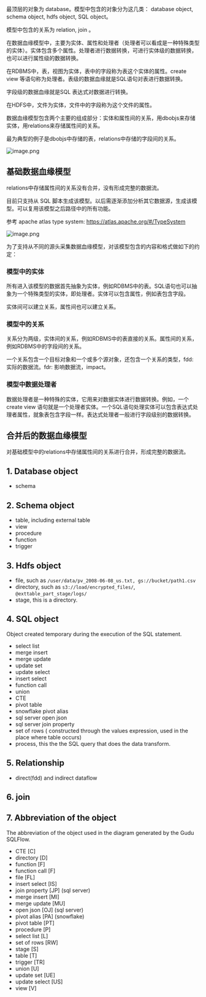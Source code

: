 最顶层的对象为 database。模型中包含的对象分为这几类： database object, schema object, hdfs object, SQL object。

模型中包含的关系为 relation, join 。

在数据血缘模型中，主要为实体、属性和处理者（处理者可以看成是一种特殊类型的实体）。实体包含多个属性。处理者进行数据转换，可进行实体级的数据转换，也可以进行属性级的数据转换。

在RDBMS中，表，视图为实体，表中的字段称为表这个实体的属性。create view 等语句称为处理者。表级的数据血缘就是SQL语句对表进行数据转换。

字段级的数据血缘就是SQL 表达式对数据进行转换。

在HDFS中，文件为实体，文件中的字段称为这个文件的属性。

数据血缘模型包含两个主要的组成部分：实体和属性间的关系，用dbobjs来存储实体，用relations来存储属性间的关系。

最为典型的例子是dbobjs中存储的表，relations中存储的字段间的关系。

![image.png](https://images.gitee.com/uploads/images/2021/1022/154144_2642840e_8136809.png)

## 基础数据血缘模型

relations中存储属性间的关系没有合并，没有形成完整的数据流。

目前只支持从 SQL 脚本生成该模型。以后需逐渐添加分析其它数据源，生成该模型。可以复用该模型之后路径中的所有功能。

参考 apache atlas type system: https://atlas.apache.org/#/TypeSystem

![image.png](https://images.gitee.com/uploads/images/2021/1022/175019_c1d39fab_8136809.png)

为了支持从不同的源头采集数据血缘模型，对该模型包含的内容和格式做如下的约定：

### 模型中的实体

所有进入该模型的数据首先抽象为实体，例如RDBMS中的表。SQL语句也可以抽象为一个特殊类型的实体，即处理者。实体可以包含属性，例如表包含字段。

实体间可以建立关系，属性间也可以建立关系。

### 模型中的关系

关系分为两级，实体间的关系，例如RDBMS中的表直接的关系。属性间的关系，例如RDBMS中的字段间的关系。

一个关系包含一个目标对象和一个或多个源对象，还包含一个关系的类型，fdd: 实际的数据流。fdr: 影响数据流，impact。

### 模型中数据处理者

数据处理者是一种特殊的实体，它用来对数据实体进行数据转换。例如，一个 create view 语句就是一个处理者实体。一个SQL语句处理实体可以包含表达式处理者属性，就象表包含字段一样。表达式处理者一般进行字段级别的数据转换。

## 合并后的数据血缘模型

对基础模型中的relations中存储属性间的关系进行合并，形成完整的数据流。

## 1. Database object

- schema

## 2. Schema object

- table, including external table
- view
- procedure
- function
- trigger

## 3. Hdfs object

- file, such as `/user/data/pv_2008-06-08_us.txt, gs://bucket/path1.csv`
- directory, such as `s3://load/encrypted_files/`, `@exttable_part_stage/logs/`
- stage, this is a directory.

## 4. SQL object

Object created temporary during the execution of the SQL statement.

- select list
- merge insert
- merge update
- update set
- update select
- insert select
- function call
- union
- CTE
- pivot table
- snowflake pivot alias
- sql server open json
- sql server join property
- set of rows ( constructed through the values expression, used in the place where table occurs)
- process, this the the SQL query that does the data transform.

## 5. Relationship

* direct(fdd) and indirect  dataflow

## 6. join

## 7. Abbreviation of the object

The abbreviation of the object used in the diagram generated by the Gudu SQLFlow.

- CTE [C]
- directory [D]
- function [F]
- function call [F]
- file [FL]
- insert select [IS]
- join property [JP] (sql server)
- merge insert [MI]
- merge update [MU]
- open json [OJ] (sql server)
- pivot alias [PA] (snowflake)
- pivot table [PT]
- procedure [P]
- select list [L]
- set of rows [RW]
- stage [S]
- table [T]
- trigger [TR]
- union [U]
- update set [UE]
- update select [US]
- view [V]
